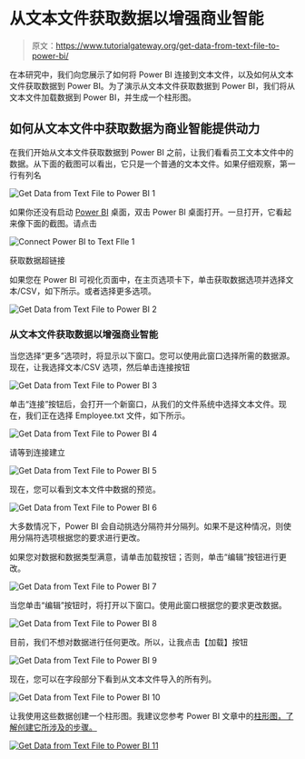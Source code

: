 # 从文本文件获取数据以增强商业智能

> 原文：<https://www.tutorialgateway.org/get-data-from-text-file-to-power-bi/>

在本研究中，我们向您展示了如何将 Power BI 连接到文本文件，以及如何从文本文件获取数据到 Power BI。为了演示从文本文件获取数据到 Power BI，我们将从文本文件加载数据到 Power BI，并生成一个柱形图。

## 如何从文本文件中获取数据为商业智能提供动力

在我们开始从文本文件获取数据到 Power BI 之前，让我们看看员工文本文件中的数据。从下面的截图可以看出，它只是一个普通的文本文件。如果仔细观察，第一行有列名

![Get Data from Text File to Power BI 1](img/8cf5c0d7ef8489ba9b54a2dca1fd7201.png)

如果你还没有启动 [Power BI](https://www.tutorialgateway.org/power-bi-tutorial/) 桌面，双击 Power BI 桌面打开。一旦打开，它看起来像下面的截图。请点击

![Connect Power BI to Text FIle 1](img/a9ec02098fbc41293b77ed35160809f9.png)

获取数据超链接

如果您在 Power BI 可视化页面中，在主页选项卡下，单击获取数据选项并选择文本/CSV，如下所示。或者选择更多选项。

![Get Data from Text File to Power BI 2](img/5033db93177e83029349c88dd0fe2651.png)

### 从文本文件获取数据以增强商业智能

当您选择“更多”选项时，将显示以下窗口。您可以使用此窗口选择所需的数据源。现在，让我选择文本/CSV 选项，然后单击连接按钮

![Get Data from Text File to Power BI 3](img/bcca0de19b1e5ed01b1cea3dfd973403.png)

单击“连接”按钮后，会打开一个新窗口，从我们的文件系统中选择文本文件。现在，我们正在选择 Employee.txt 文件，如下所示。

![Get Data from Text File to Power BI 4](img/19bed1b1f80946b3407f7c5cd841362f.png)

请等到连接建立

![Get Data from Text File to Power BI 5](img/032a95d9d8331e0693e6ba29c28015b1.png)

现在，您可以看到文本文件中数据的预览。

![Get Data from Text File to Power BI 6](img/32b37ca9ad644c49be4471054cc21dea.png)

大多数情况下，Power BI 会自动挑选分隔符并分隔列。如果不是这种情况，则使用分隔符选项根据您的要求进行更改。

如果您对数据和数据类型满意，请单击加载按钮；否则，单击“编辑”按钮进行更改。

![Get Data from Text File to Power BI 7](img/d331c18adb01a0ed45fab2161209052a.png)

当您单击“编辑”按钮时，将打开以下窗口。使用此窗口根据您的要求更改数据。

![Get Data from Text File to Power BI 8](img/0029a95007c8eb1cdfe4ba1febeaeca8.png)

目前，我们不想对数据进行任何更改。所以，让我点击【加载】按钮

![Get Data from Text File to Power BI 9](img/34f82206bd842b11e5a3ba3259b43fef.png)

现在，您可以在字段部分下看到从文本文件导入的所有列。

![Get Data from Text File to Power BI 10](img/473f1509283cdb2e71b4a23977d0750d.png)

让我使用这些数据创建一个柱形图。我建议您参考 Power BI 文章中的[柱形图，了解创建它所涉及的步骤。](https://www.tutorialgateway.org/column-chart-in-power-bi/)

[![Get Data from Text File to Power BI 11](img/ffe2ecc4ed698a8ce9572a3368e32d15.png)](https://www.tutorialgateway.org/column-chart-in-power-bi/)